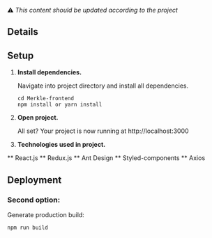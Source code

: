 ⚠️ _This content should be updated according to the project_

## Details

## Setup

1.  **Install dependencies.**

    Navigate into project directory and install all dependencies.

    ```shell
    cd Merkle-frontend
    npm install or yarn install
    ```

2.  **Open project.**

    All set? Your project is now running at http://localhost:3000

3.  **Technologies used in project.**

** React.js
** Redux.js
** Ant Design
** Styled-components
\*\* Axios

## Deployment

### Second option:

Generate production build:

```shell
npm run build
```
